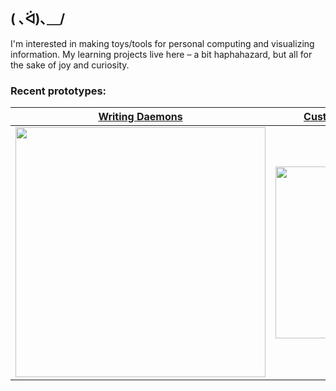 ## ( ､ᐛ)､＿/ 

I'm interested in making toys/tools for personal computing and visualizing information. My learning projects live here – a bit haphahazard, but all for the sake of joy and curiosity. 

### Recent prototypes:
|<a href="https://github.com/merryvj/llm-daemons"> Writing Daemons </a>| <a href="https://github.com/merryvj/gemma"> Customizable Pie Menu </a> |
|--------------|--------------|
| <img width="400" src="https://github.com/merryvj/merryvj/assets/41601131/e09b836f-92d2-4827-b10a-0cd6dfef9f78"/> | <img height="275" src="https://github.com/merryvj/merryvj/assets/41601131/cf9b419d-a258-4d1e-a5f2-12c70c5be1e3"/> |












